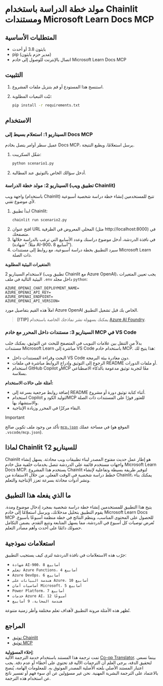 <!--
CO_OP_TRANSLATOR_METADATA:
{
  "original_hash": "a05fb941810e539147fec53aaadbb6fd",
  "translation_date": "2025-07-14T06:36:33+00:00",
  "source_file": "09-CaseStudy/docs-mcp/solution/python/README.md",
  "language_code": "ar"
}
-->
# مولد خطة الدراسة باستخدام Chainlit ومستندات Microsoft Learn Docs MCP

## المتطلبات الأساسية

- بايثون 3.8 أو أحدث  
- pip (مدير حزم بايثون)  
- اتصال بالإنترنت للوصول إلى خادم Microsoft Learn Docs MCP  

## التثبيت

1. استنسخ هذا المستودع أو قم بتنزيل ملفات المشروع.  
2. ثبّت التبعيات المطلوبة:  

   ```bash
   pip install -r requirements.txt
   ```

## الاستخدام

### السيناريو 1: استعلام بسيط إلى Docs MCP  
عميل سطر أوامر يتصل بخادم Docs MCP، يرسل استعلامًا، ويطبع النتيجة.

1. شغّل السكريبت:  
   ```bash
   python scenario1.py
   ```  
2. أدخل سؤالك الخاص بالتوثيق عند المطالبة.

### السيناريو 2: مولد خطة الدراسة (تطبيق ويب Chainlit)  
واجهة ويب (باستخدام Chainlit) تتيح للمستخدمين إنشاء خطة دراسة شخصية أسبوعية لأي موضوع تقني.

1. ابدأ تطبيق Chainlit:  
   ```bash
   chainlit run scenario2.py
   ```  
2. افتح عنوان URL المحلي المعروض في الطرفية (مثل http://localhost:8000) في متصفحك.  
3. في نافذة الدردشة، أدخل موضوع دراستك وعدد الأسابيع التي ترغب بالدراسة خلالها (مثلاً: "شهادة AI-900، 8 أسابيع").  
4. سيرد التطبيق بخطة دراسة أسبوعية، مع روابط إلى مستندات Microsoft Learn ذات الصلة.

**المتغيرات البيئية المطلوبة:**  

لاستخدام السيناريو 2 (تطبيق ويب Chainlit مع Azure OpenAI)، يجب تعيين المتغيرات البيئية التالية في ملف `.env` داخل مجلد `python`:  

```
AZURE_OPENAI_CHAT_DEPLOYMENT_NAME=
AZURE_OPENAI_API_KEY=
AZURE_OPENAI_ENDPOINT=
AZURE_OPENAI_API_VERSION=
```

املأ هذه القيم بتفاصيل مورد Azure OpenAI الخاص بك قبل تشغيل التطبيق.

> **[!TIP]** يمكنك بسهولة نشر نماذجك الخاصة باستخدام [Azure AI Foundry](https://ai.azure.com/).

### السيناريو 3: مستندات داخل المحرر مع خادم MCP في VS Code  

بدلاً من التنقل بين علامات التبويب في المتصفح للبحث عن التوثيق، يمكنك جلب مستندات Microsoft Learn مباشرة إلى VS Code باستخدام خادم MCP. هذا يتيح لك:  
- البحث وقراءة المستندات داخل VS Code دون مغادرة بيئة البرمجة.  
- الرجوع إلى التوثيق وإدراج الروابط مباشرة في ملفات README أو ملفات الدورات.  
- استخدام GitHub Copilot وMCP معًا لتجربة توثيق مدعومة بالذكاء الاصطناعي بسلاسة.

**أمثلة على حالات الاستخدام:**  
- إضافة روابط مرجعية بسرعة إلى README أثناء كتابة توثيق دورة أو مشروع.  
- استخدام Copilot لتوليد الكود وMCP للعثور فورًا على المستندات ذات الصلة والاستشهاد بها.  
- البقاء مركزًا في المحرر وزيادة الإنتاجية.

> [!IMPORTANT]  
> تأكد من وجود ملف تكوين صالح [`mcp.json`](../../../../../../09-CaseStudy/docs-mcp/solution/scenario3/mcp.json) في مساحة عملك (الموقع هو `.vscode/mcp.json`).

## لماذا Chainlit للسيناريو 2؟  

Chainlit هو إطار عمل حديث مفتوح المصدر لبناء تطبيقات ويب محادثة. يسهل إنشاء واجهات مستخدم قائمة على الدردشة تتصل بخدمات خلفية مثل خادم Microsoft Learn Docs MCP. يستخدم هذا المشروع Chainlit لتوفير طريقة بسيطة وتفاعلية لإنشاء خطط دراسة شخصية في الوقت الفعلي. من خلال الاستفادة من Chainlit، يمكنك بناء ونشر أدوات محادثة بسرعة تعزز الإنتاجية والتعلم.

## ما الذي يفعله هذا التطبيق  

يتيح هذا التطبيق للمستخدمين إنشاء خطة دراسة شخصية بمجرد إدخال موضوع ومدة. يقوم التطبيق بتحليل مدخلاتك، ويرسل استعلامًا إلى خادم Microsoft Learn Docs MCP للحصول على المحتوى المناسب، وينظم النتائج في خطة منظمة أسبوعًا بأسبوع. تُعرض توصيات كل أسبوع في الدردشة، مما يسهل المتابعة وتتبع التقدم. يضمن التكامل حصولك دائمًا على أحدث وأهم مصادر التعلم.

## استعلامات نموذجية  

جرّب هذه الاستعلامات في نافذة الدردشة لترى كيف يستجيب التطبيق:  

- `شهادة AI-900، 8 أسابيع`  
- `تعلم Azure Functions، 4 أسابيع`  
- `Azure DevOps، 6 أسابيع`  
- `هندسة البيانات على Azure، 10 أسابيع`  
- `أساسيات أمان Microsoft، 5 أسابيع`  
- `Power Platform، 7 أسابيع`  
- `خدمات Azure AI، 12 أسبوعًا`  
- `هندسة السحابة، 9 أسابيع`

تُظهر هذه الأمثلة مرونة التطبيق لأهداف تعلم مختلفة وأطر زمنية متنوعة.

## المراجع

- [توثيق Chainlit](https://docs.chainlit.io/)  
- [توثيق MCP](https://github.com/MicrosoftDocs/mcp)

**إخلاء المسؤولية**:  
تمت ترجمة هذا المستند باستخدام خدمة الترجمة الآلية [Co-op Translator](https://github.com/Azure/co-op-translator). بينما نسعى لتحقيق الدقة، يرجى العلم أن الترجمات الآلية قد تحتوي على أخطاء أو عدم دقة. يجب اعتبار المستند الأصلي بلغته الأصلية المصدر الموثوق به. للمعلومات الهامة، يُنصح بالاعتماد على الترجمة البشرية المهنية. نحن غير مسؤولين عن أي سوء فهم أو تفسير ناتج عن استخدام هذه الترجمة.